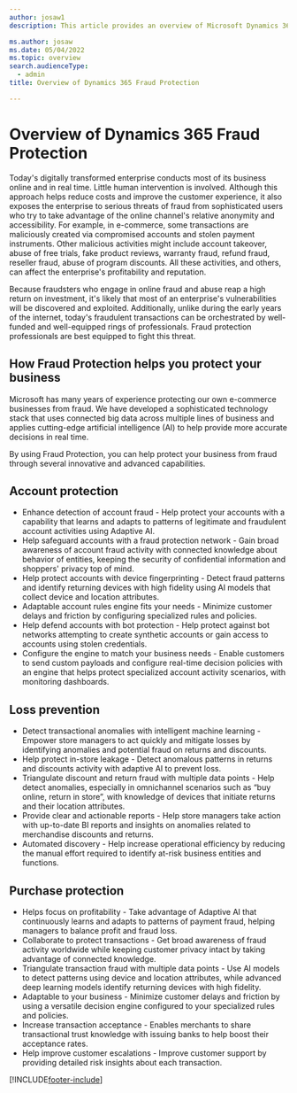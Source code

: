 ```yaml
---
author: josaw1
description: This article provides an overview of Microsoft Dynamics 365 Fraud Protection and its mission.

ms.author: josaw
ms.date: 05/04/2022
ms.topic: overview
search.audienceType:
  - admin
title: Overview of Dynamics 365 Fraud Protection

---
```



# Overview of Dynamics 365 Fraud Protection

Today's digitally transformed enterprise conducts most of its business online and in real time. Little human intervention is involved. Although this approach helps reduce costs and improve the customer experience, it also exposes the enterprise to serious threats of fraud from sophisticated users who try to take advantage of the online channel's relative anonymity and accessibility. For example, in e-commerce, some transactions are maliciously created via compromised accounts and stolen payment instruments. Other malicious activities might include account takeover, abuse of free trials, fake product reviews, warranty fraud, refund fraud, reseller fraud, abuse of program discounts. All these activities, and others, can affect the enterprise's profitability and reputation.

Because fraudsters who engage in online fraud and abuse reap a high return on investment, it's likely that most of an enterprise's vulnerabilities will be discovered and exploited. Additionally, unlike during the early years of the internet, today's fraudulent transactions can be orchestrated by well-funded and well-equipped rings of professionals. Fraud protection professionals are best equipped to fight this threat.


## How Fraud Protection helps you protect your business

Microsoft has many years of experience protecting our own e-commerce businesses from fraud. We have developed a sophisticated technology stack that uses connected big data across multiple lines of business and applies cutting-edge artificial intelligence (AI) to help provide more accurate decisions in real time.

By using Fraud Protection, you can help protect your business from fraud through several innovative and advanced capabilities. 

## Account protection
- Enhance detection of account fraud - Help protect your accounts with a capability that learns and adapts to patterns of legitimate and fraudulent account activities using Adaptive AI.
- Help safeguard accounts with a fraud protection network - Gain broad awareness of account fraud activity with connected knowledge about behavior of entities, keeping the security of confidential information and shoppers' privacy top of mind.
- Help protect accounts with device fingerprinting - Detect fraud patterns and identify returning devices with high fidelity using AI models that collect device and location attributes.
- Adaptable account rules engine fits your needs - Minimize customer delays and friction by configuring specialized rules and policies.
- Help defend accounts with bot protection - Help protect against bot networks attempting to create synthetic accounts or gain access to accounts using stolen credentials.
- Configure the engine to match your business needs - Enable customers to send custom payloads and configure real-time decision policies with an engine that helps protect specialized account activity scenarios, with monitoring dashboards.

## Loss prevention
- Detect transactional anomalies with intelligent machine learning - Empower store managers to act quickly and mitigate losses by identifying anomalies and potential fraud on returns and discounts.
- Help protect in-store leakage - Detect anomalous patterns in returns and discounts activity with adaptive AI to prevent loss.
- Triangulate discount and return fraud with multiple data points - Help detect anomalies, especially in omnichannel scenarios such as “buy online, return in store”, with knowledge of devices that initiate returns and their location attributes.
- Provide clear and actionable reports - Help store managers take action with up-to-date BI reports and insights on anomalies related to merchandise discounts and returns.
- Automated discovery - Help increase operational efficiency by reducing the manual effort required to identify at-risk business entities and functions.

## Purchase protection
- Helps focus on profitability - Take advantage of Adaptive AI that continuously learns and adapts to patterns of payment fraud, helping managers to balance profit and fraud loss.
- Collaborate to protect transactions - Get broad awareness of fraud activity worldwide while keeping customer privacy intact by taking advantage of connected knowledge.
- Triangulate transaction fraud with multiple data points - Use AI models to detect patterns using device and location attributes, while advanced deep learning models identify returning devices with high fidelity.
- Adaptable to your business - Minimize customer delays and friction by using a versatile decision engine configured to your specialized rules and policies.
- Increase transaction acceptance - Enables merchants to share transactional trust knowledge with issuing banks to help boost their acceptance rates.
- Help improve customer escalations - Improve customer support by providing detailed risk insights about each transaction.


[!INCLUDE[footer-include](includes/footer-banner.md)]
